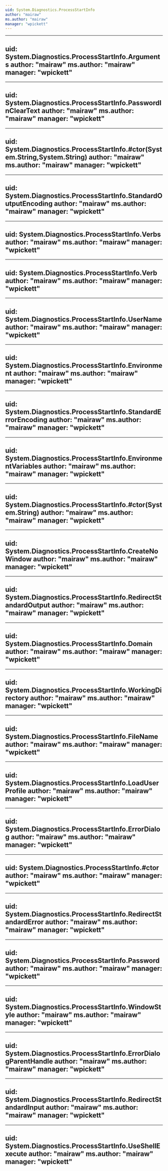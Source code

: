 ```yaml
---
uid: System.Diagnostics.ProcessStartInfo
author: "mairaw"
ms.author: "mairaw"
manager: "wpickett"
---
```


---
uid: System.Diagnostics.ProcessStartInfo.Arguments
author: "mairaw"
ms.author: "mairaw"
manager: "wpickett"
---

---
uid: System.Diagnostics.ProcessStartInfo.PasswordInClearText
author: "mairaw"
ms.author: "mairaw"
manager: "wpickett"
---

---
uid: System.Diagnostics.ProcessStartInfo.#ctor(System.String,System.String)
author: "mairaw"
ms.author: "mairaw"
manager: "wpickett"
---

---
uid: System.Diagnostics.ProcessStartInfo.StandardOutputEncoding
author: "mairaw"
ms.author: "mairaw"
manager: "wpickett"
---

---
uid: System.Diagnostics.ProcessStartInfo.Verbs
author: "mairaw"
ms.author: "mairaw"
manager: "wpickett"
---

---
uid: System.Diagnostics.ProcessStartInfo.Verb
author: "mairaw"
ms.author: "mairaw"
manager: "wpickett"
---

---
uid: System.Diagnostics.ProcessStartInfo.UserName
author: "mairaw"
ms.author: "mairaw"
manager: "wpickett"
---

---
uid: System.Diagnostics.ProcessStartInfo.Environment
author: "mairaw"
ms.author: "mairaw"
manager: "wpickett"
---

---
uid: System.Diagnostics.ProcessStartInfo.StandardErrorEncoding
author: "mairaw"
ms.author: "mairaw"
manager: "wpickett"
---

---
uid: System.Diagnostics.ProcessStartInfo.EnvironmentVariables
author: "mairaw"
ms.author: "mairaw"
manager: "wpickett"
---

---
uid: System.Diagnostics.ProcessStartInfo.#ctor(System.String)
author: "mairaw"
ms.author: "mairaw"
manager: "wpickett"
---

---
uid: System.Diagnostics.ProcessStartInfo.CreateNoWindow
author: "mairaw"
ms.author: "mairaw"
manager: "wpickett"
---

---
uid: System.Diagnostics.ProcessStartInfo.RedirectStandardOutput
author: "mairaw"
ms.author: "mairaw"
manager: "wpickett"
---

---
uid: System.Diagnostics.ProcessStartInfo.Domain
author: "mairaw"
ms.author: "mairaw"
manager: "wpickett"
---

---
uid: System.Diagnostics.ProcessStartInfo.WorkingDirectory
author: "mairaw"
ms.author: "mairaw"
manager: "wpickett"
---

---
uid: System.Diagnostics.ProcessStartInfo.FileName
author: "mairaw"
ms.author: "mairaw"
manager: "wpickett"
---

---
uid: System.Diagnostics.ProcessStartInfo.LoadUserProfile
author: "mairaw"
ms.author: "mairaw"
manager: "wpickett"
---

---
uid: System.Diagnostics.ProcessStartInfo.ErrorDialog
author: "mairaw"
ms.author: "mairaw"
manager: "wpickett"
---

---
uid: System.Diagnostics.ProcessStartInfo.#ctor
author: "mairaw"
ms.author: "mairaw"
manager: "wpickett"
---

---
uid: System.Diagnostics.ProcessStartInfo.RedirectStandardError
author: "mairaw"
ms.author: "mairaw"
manager: "wpickett"
---

---
uid: System.Diagnostics.ProcessStartInfo.Password
author: "mairaw"
ms.author: "mairaw"
manager: "wpickett"
---

---
uid: System.Diagnostics.ProcessStartInfo.WindowStyle
author: "mairaw"
ms.author: "mairaw"
manager: "wpickett"
---

---
uid: System.Diagnostics.ProcessStartInfo.ErrorDialogParentHandle
author: "mairaw"
ms.author: "mairaw"
manager: "wpickett"
---

---
uid: System.Diagnostics.ProcessStartInfo.RedirectStandardInput
author: "mairaw"
ms.author: "mairaw"
manager: "wpickett"
---

---
uid: System.Diagnostics.ProcessStartInfo.UseShellExecute
author: "mairaw"
ms.author: "mairaw"
manager: "wpickett"
---
